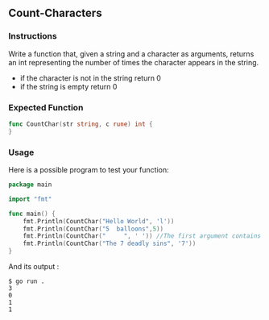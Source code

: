 ## Count-Characters

### Instructions

Write a function that, given a string and a character as arguments, returns an int representing the number of times the character appears in the string.

- if the character is not in the string return 0
- if the string is empty return 0

### Expected Function

```go
func CountChar(str string, c rune) int {
}
```

### Usage

Here is a possible program to test your function:

```go
package main

import "fmt"

func main() {
    fmt.Println(CountChar("Hello World", 'l'))
    fmt.Println(CountChar("5  balloons",5))
    fmt.Println(CountChar("     ", ' ')) //The first argument contains space and tabulation.
    fmt.Println(CountChar("The 7 deadly sins", '7'))
}
```

And its output :

```console
$ go run .
3
0
1
1
```